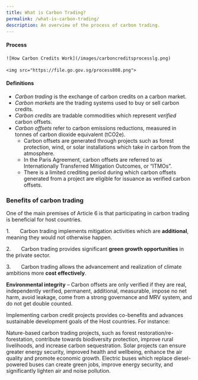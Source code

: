 ```yaml
---
title: What is Carbon Trading?
permalink: /what-is-carbon-trading/
description: An overview of the process of carbon trading.
---
```

#### Process
	![How Carbon Credits Work](/images/carboncreditsprocesslg.png)
	
	<img src="https://file.go.gov.sg/process808.png"> 

#### Definitions
* _Carbon trading_ is the exchange of carbon credits on a carbon market.
* _Carbon markets_ are the trading systems used to buy or sell carbon credits.
* _Carbon credits_ are tradable commodities which represent _verified_ carbon offsets.
* _Carbon offsets_ refer to carbon emissions reductions, measured in tonnes of carbon dioxide equivalent (tCO2e).
	* Carbon offsets are generated through projects such as forest protection, wind, or solar installations which take in carbon from the atmosphere.
	* In the Paris Agreement, carbon offsets are referred to as Internationally Transferred Mitigation Outcomes, or “ITMOs”.
	* There is a limited crediting period during which carbon offsets generated from a project are eligible for issuance as verified carbon offsets.

### Benefits of carbon trading

One of the main premises of Article 6 is that participating in carbon trading is beneficial for host countries.

1.&nbsp;&nbsp;&nbsp;&nbsp;&nbsp;&nbsp; Carbon trading implements mitigation activities which are **additional**, meaning they would not otherwise happen.

2.&nbsp;&nbsp;&nbsp;&nbsp;&nbsp;&nbsp; Carbon trading provides significant **green growth opportunities** in the private sector.

3.&nbsp;&nbsp;&nbsp;&nbsp;&nbsp;&nbsp; Carbon trading allows the advancement and realization of climate ambitions more **cost effectively**.

**Environmental integrity** – Carbon offsets are only verified if they are real, independently verified, permanent, additional, measurable, impose no net harm, avoid leakage, come from a strong governance and MRV system, and do not get double counted.

Implementing carbon credit projects provides co-benefits and advances sustainable development goals of the Host countries. For instance:

Nature-based carbon trading projects, such as forest restoration/re-forestation, contribute towards biodiversity protection, improve rural livelihoods, and increase carbon sequestration. Solar projects can ensure greater energy security, improved health and wellbeing, enhance the air quality and promote economic growth. Electric buses which replace diesel-powered buses can create green jobs, improve energy security, and significantly lighten air and noise pollution.